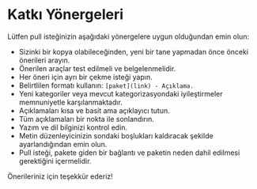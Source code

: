 # Katkı Yönergeleri

Lütfen pull isteğinizin aşağıdaki yönergelere uygun olduğundan emin olun:

- Sizinki bir kopya olabileceğinden, yeni bir tane yapmadan önce önceki önerileri arayın.
- Önerilen araçlar test edilmeli ve belgelenmelidir.
- Her öneri için ayrı bir çekme isteği yapın.
- Belirtlilen formatı kullanın: `[paket](link) - Açıklama.`
- Yeni kategoriler veya mevcut kategorizasyondaki iyileştirmeler memnuniyetle karşılanmaktadır.
- Açıklamaları kısa ve basit ama açıklayıcı tutun.
- Tüm açıklamaları bir nokta ile sonlandırın.
- Yazım ve dil bilginizi kontrol edin.
- Metin düzenleyicinizin sondaki boşlukları kaldıracak şekilde ayarlandığından emin olun.
- Pull isteği, pakete giden bir bağlantı ve paketin neden dahil edilmesi gerektiğini içermelidir.

Önerileriniz için teşekkür ederiz!